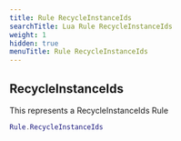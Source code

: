 ```yaml
---
title: Rule RecycleInstanceIds
searchTitle: Lua Rule RecycleInstanceIds
weight: 1
hidden: true
menuTitle: Rule RecycleInstanceIds
---
```

## RecycleInstanceIds

This represents a RecycleInstanceIds Rule
```lua
Rule.RecycleInstanceIds
```